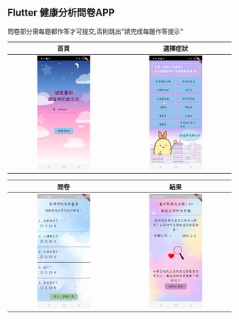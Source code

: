 Flutter 健康分析問卷APP
-------------
問卷部分需每題都作答才可提交,否則跳出"請完成每題作答提示"

| 首頁 | 選擇症狀 |
| :----: | :----: |
| <img src="images/首頁.jpg" width="50%"> | <img src="images/選擇症狀.jpg" width="50%">|

| 問卷 | 結果 |
| :----: | :----: |
| <img src="images/問卷.jpg" width="50%"> | <img src="images/結果.jpg" width="50%">|
